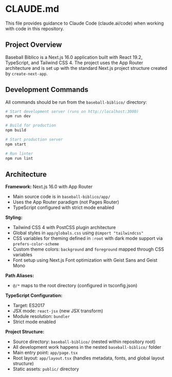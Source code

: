 # CLAUDE.md

This file provides guidance to Claude Code (claude.ai/code) when working with code in this repository.

## Project Overview

Baseball Biblico is a Next.js 16.0 application built with React 19.2, TypeScript, and Tailwind CSS 4. The project uses the App Router architecture and is set up with the standard Next.js project structure created by `create-next-app`.

## Development Commands

All commands should be run from the `baseball-biblico/` directory:

```bash
# Start development server (runs on http://localhost:3000)
npm run dev

# Build for production
npm build

# Start production server
npm start

# Run linter
npm run lint
```

## Architecture

**Framework:** Next.js 16.0 with App Router
- Main source code is in `baseball-biblico/app/`
- Uses the App Router paradigm (not Pages Router)
- TypeScript configured with strict mode enabled

**Styling:**
- Tailwind CSS 4 with PostCSS plugin architecture
- Global styles in `app/globals.css` using `@import "tailwindcss"`
- CSS variables for theming defined in `:root` with dark mode support via `prefers-color-scheme`
- Custom theme colors: `background` and `foreground` mapped through CSS variables
- Font setup using Next.js Font optimization with Geist Sans and Geist Mono

**Path Aliases:**
- `@/*` maps to the root directory (configured in tsconfig.json)

**TypeScript Configuration:**
- Target: ES2017
- JSX mode: `react-jsx` (new JSX transform)
- Module resolution: `bundler`
- Strict mode enabled

**Project Structure:**
- Source directory: `baseball-biblico/` (nested within repository root)
- All development work happens in the nested `baseball-biblico/` folder
- Main entry point: `app/page.tsx`
- Root layout: `app/layout.tsx` (handles metadata, fonts, and global layout structure)
- Static assets: `public/` directory
